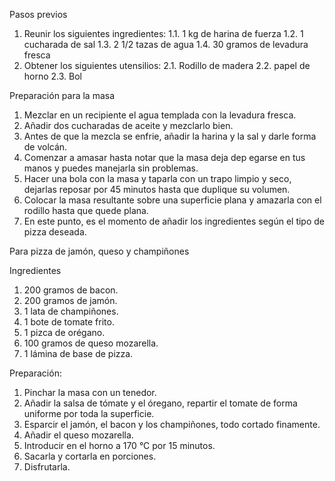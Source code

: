 Pasos previos

1. Reunir los siguientes ingredientes:
    1.1. 1 kg de harina de fuerza
    1.2. 1 cucharada de sal
    1.3. 2 1/2 tazas de agua
    1.4. 30 gramos de levadura fresca
2. Obtener los siguientes utensilios:
    2.1. Rodillo de madera
    2.2. papel de horno
    2.3. Bol

Preparación para la masa

1. Mezclar en un recipiente el agua templada con la levadura fresca.
2. Añadir dos cucharadas de aceite y mezclarlo bien.
3. Antes de que la mezcla se enfrie, añadir la harina y la sal y darle forma de volcán.
4. Comenzar a amasar hasta notar que la masa deja dep egarse en tus manos y puedes manejarla sin problemas.
5. Hacer una bola con la masa y taparla con un trapo limpio y seco, dejarlas reposar por 45 minutos hasta que duplique su volumen.
6. Colocar la masa resultante sobre una superficie plana y amazarla con el rodillo hasta que quede plana.
7. En este punto, es el momento de añadir los ingredientes según el tipo de pizza deseada.

Para pizza de jamón, queso y champiñones

Ingredientes

1. 200 gramos de bacon.
2. 200 gramos de jamón.
3. 1 lata de champiñones.
4. 1 bote de tomate frito.
5. 1 pizca de orégano.
6. 100 gramos de queso mozarella.
7. 1 lámina de base de pizza.

Preparación:

1. Pinchar la masa con un tenedor.
2. Añadir la salsa de tómate y el óregano, repartir el tomate de forma uniforme por toda la superficie.
3. Esparcir el jamón, el bacon y los champiñones, todo cortado finamente.
4. Añadir el queso mozarella.
5. Introducir en el horno a 170 °C por 15 minutos.
6. Sacarla y cortarla en porciones.
7. Disfrutarla.